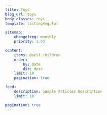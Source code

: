 ```yaml
---
title: Toys
blog_url: toys
body_classes: toys
template: listingRegular

sitemap:
    changefreq: monthly
    priority: 1.03

content:
    items: @self.children
    order:
        by: date
        dir: desc
    limit: 10
    pagination: true

feed:
    description: Sample Articles Description
    limit: 10

pagination: true
---
```

